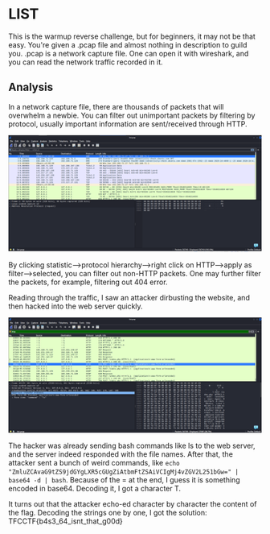 # LIST

This is the warmup reverse challenge, but for beginners, it may not be that easy. You're given a .pcap file and almost nothing in description to guild you.
.pcap is a network capture file. One can open it with wireshark, and you can read the network traffic recorded in it.

## Analysis

In a network capture file, there are thousands of packets that will overwhelm a newbie. You can filter out unimportant packets by filtering by protocol,
usually important information are sent/received through HTTP.

![](list1.png)

By clicking statistic-->protocol hierarchy-->right click on HTTP-->apply as filter-->selected, you can filter out non-HTTP packets.
One may further filter the packets, for example, filtering out 404 error.

Reading through the traffic, I saw an attacker dirbusting the website, and then hacked into the web server quickly.

![](list2.png)

The hacker was already sending bash commands like ls to the web server, and the server indeed responded with the file names.
After that, the attacker sent a bunch of weird commands, like `echo "ZmluZCAvaG9tZS9jdGYgLXR5cGUgZiAtbmFtZSAiVCIgMj4vZGV2L251bGw=" | base64 -d | bash`.
Because of the = at the end, I guess it is something encoded in base64. Decoding it, I got a character T.

It turns out that the attacker echo-ed character by character the content of the flag. Decoding the strings one by one, I got the solution:
TFCCTF{b4s3_64_isnt_that_g00d}
